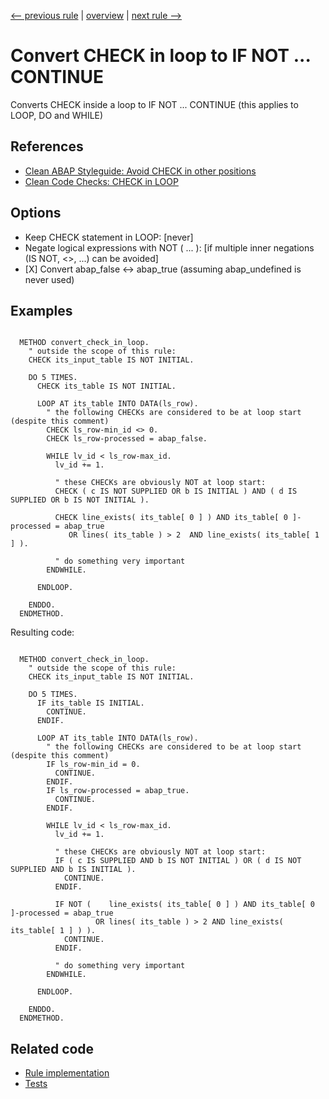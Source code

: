 [<-- previous rule](CheckOutsideLoopRule.md) | [overview](../rules.md) | [next rule -->](IfBlockAtLoopEndRule.md)

# Convert CHECK in loop to IF NOT ... CONTINUE

Converts CHECK inside a loop to IF NOT ... CONTINUE \(this applies to LOOP, DO and WHILE\)

## References

* [Clean ABAP Styleguide: Avoid CHECK in other positions](https://github.com/SAP/styleguides/blob/main/clean-abap/CleanABAP.md#avoid-check-in-other-positions)
* [Clean Code Checks: CHECK in LOOP](https://github.com/SAP/code-pal-for-abap/blob/master/docs/checks/check-in-loop.md)

## Options

* Keep CHECK statement in LOOP: \[never\]
* Negate logical expressions with NOT \( ... \): \[if multiple inner negations \(IS NOT, <>, ...\) can be avoided\]
* \[X\] Convert abap\_false <-> abap\_true \(assuming abap\_undefined is never used\)

## Examples


```ABAP

  METHOD convert_check_in_loop.
    " outside the scope of this rule:
    CHECK its_input_table IS NOT INITIAL.

    DO 5 TIMES.
      CHECK its_table IS NOT INITIAL.

      LOOP AT its_table INTO DATA(ls_row).
        " the following CHECKs are considered to be at loop start (despite this comment)
        CHECK ls_row-min_id <> 0.
        CHECK ls_row-processed = abap_false.

        WHILE lv_id < ls_row-max_id.
          lv_id += 1.

          " these CHECKs are obviously NOT at loop start: 
          CHECK ( c IS NOT SUPPLIED OR b IS INITIAL ) AND ( d IS SUPPLIED OR b IS NOT INITIAL ).

          CHECK line_exists( its_table[ 0 ] ) AND its_table[ 0 ]-processed = abap_true
             OR lines( its_table ) > 2  AND line_exists( its_table[ 1 ] ).

          " do something very important
        ENDWHILE.

      ENDLOOP.

    ENDDO.
  ENDMETHOD.
```

Resulting code:

```ABAP

  METHOD convert_check_in_loop.
    " outside the scope of this rule:
    CHECK its_input_table IS NOT INITIAL.

    DO 5 TIMES.
      IF its_table IS INITIAL.
        CONTINUE.
      ENDIF.

      LOOP AT its_table INTO DATA(ls_row).
        " the following CHECKs are considered to be at loop start (despite this comment)
        IF ls_row-min_id = 0.
          CONTINUE.
        ENDIF.
        IF ls_row-processed = abap_true.
          CONTINUE.
        ENDIF.

        WHILE lv_id < ls_row-max_id.
          lv_id += 1.

          " these CHECKs are obviously NOT at loop start: 
          IF ( c IS SUPPLIED AND b IS NOT INITIAL ) OR ( d IS NOT SUPPLIED AND b IS INITIAL ).
            CONTINUE.
          ENDIF.

          IF NOT (    line_exists( its_table[ 0 ] ) AND its_table[ 0 ]-processed = abap_true
                   OR lines( its_table ) > 2 AND line_exists( its_table[ 1 ] ) ).
            CONTINUE.
          ENDIF.

          " do something very important
        ENDWHILE.

      ENDLOOP.

    ENDDO.
  ENDMETHOD.
```

## Related code

* [Rule implementation](../../com.sap.adt.abapcleaner/src/com/sap/adt/abapcleaner/rules/commands/CheckInLoopRule.java)
* [Tests](../../test/com.sap.adt.abapcleaner.test/src/com/sap/adt/abapcleaner/rules/commands/CheckInLoopTest.java)

